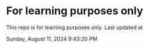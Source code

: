 # For learning purposes only
This repo is for learning purposes only.
Last updated at

Sunday, August 11, 2024 9:43:20 PM

